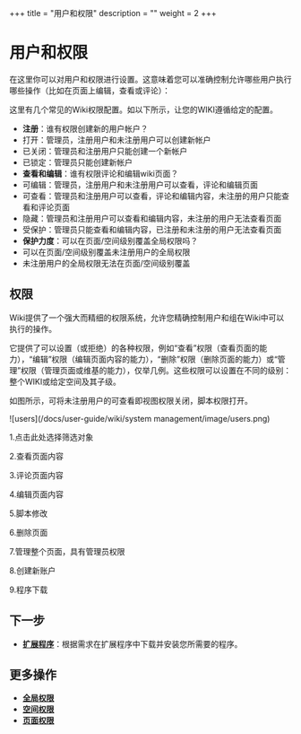 ﻿+++
title = "用户和权限"
description = ""
weight = 2
+++

# 用户和权限
在这里你可以对用户和权限进行设置。这意味着您可以准确控制允许哪些用户执行哪些操作（比如在页面上编辑，查看或评论）：

这里有几个常见的Wiki权限配置。如以下所示，让您的WIKI遵循给定的配置。

- **注册**：谁有权限创建新的用户帐户？
 - 打开：管理员，注册用户和未注册用户可以创建新帐户
 - 已关闭：管理员和注册用户只能创建一个新帐户
 - 已锁定：管理员只能创建新帐户
- **查看和编辑**：谁有权限评论和编辑wiki页面？
 - 可编辑：管理员，注册用户和未注册用户可以查看，评论和编辑页面
 - 可查看：管理员和注册用户可以查看，评论和编辑内容，未注册的用户只能查看和评论页面
 - 隐藏：管理员和注册用户可以查看和编辑内容，未注册的用户无法查看页面
 - 受保护：管理员只能查看和编辑内容，已注册和未注册的用户无法查看页面
- **保护力度**：可以在页面/空间级别覆盖全局权限吗？
 - 可以在页面/空间级别覆盖未注册用户的全局权限
 - 未注册用户的全局权限无法在页面/空间级别覆盖

## 权限
Wiki提供了一个强大而精细的权限系统，允许您精确控制用户和组在Wiki中可以执行的操作。 

它提供了可以设置（或拒绝）的各种权限，例如“查看”权限（查看页面的能力），“编辑”权限（编辑页面内容的能力），“删除”权限（删除页面的能力）或“管理”权限（管理页面或维基的能力），仅举几例。这些权限可以设置在不同的级别：整个WIKI或给定空间及其子级。 

如图所示，可将未注册用户的可查看即视图权限关闭，脚本权限打开。

![users](/docs/user-guide/wiki/system management/image/users.png)

1.点击此处选择筛选对象

2.查看页面内容

3.评论页面内容

4.编辑页面内容

5.脚本修改

6.删除页面

7.管理整个页面，具有管理员权限

8.创建新账户

9.程序下载

## 下一步
- [**扩展程序**](../extensions)：根据需求在扩展程序中下载并安装您所需要的程序。

## 更多操作
- [**全局权限**](../../backlog/create-issue1)
- [**空间权限**](../../backlog/version)
- [**页面权限**](../../backlog/sprint1)


